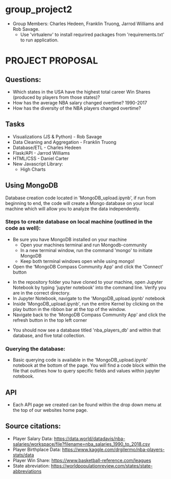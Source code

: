 # group_project2
* Group Members: Charles Hedeen, Franklin Truong, Jarrod Williams and Rob Savage.
    * Use 'virtualenv' to install requrired packages from 'requirements.txt' to run application.

# PROJECT PROPOSAL

## Questions:

* Which states in the USA have the highest total career Win Shares (produced by players from those states)?
* How has the average NBA salary changed overtime? 1990-2017
* How has the diversity of the NBA players changed overtime?

## Tasks

* Visualizations (JS & Python) - Rob Savage
* Data Cleaning and Aggregation - Franklin Truong
* Database/ETL - Charles Hedeen
* Flask/API - Jarrod Williams
* HTML/CSS - Daniel Carter
* New Javascript Library:
  * High Charts

## Using MongoDB

Database creation code located in 'MongoDB_upload.ipynb', if run from beginning to end, the code will create a Mongo database on your local machine which will allow you to analyze the data independently.

### Steps to create database on local machine (outlined in the code as well):
* Be sure you have MongoDB installed on your machine
  * Open your machines terminal and run Mongodb-community
  * In a new terminal window, run the command 'mongo' to initiate MongoDB
  * Keep both terminal windows open while using mongo!
* Open the 'MongoDB Compass Community App' and click the 'Connect' button
<!-- ![MongoDB Compass Community App Home Page](/Readme_files/Images/MongoDB_Home_Screen.png) -->
* In the repository folder you have cloned to your machine, open Jupyter Notebook by typing 'jupyter notebook' into the command line. Verify you are in the correct directory.
* In Jupyter Notebook, navigate to the 'MongoDB_upload.ipynb' notebook
* Inside 'MongoDB_upload.ipynb', run the entire Kernel by clicking on the play button in the ribbon bar at the top of the window.
* Navigate back to the 'MongoDB Compass Community App' and click the refresh button in the top left corner
<!-- ![Refresh DB List](/Readme_files/Images/Refresh_DB_List.png) -->
* You should now see a database titled 'nba_players_db' and within that database, and five total collection.
<!-- ![Final Data Display](/Readme_files/Images/Final_Data_Display.png) -->

### Querying the database:
* Basic querying code is available in the 'MongoDB_upload.ipynb' notebook at the bottom of the page. You will find a code block within the file that outlines how to query specific fields and values within jupyter notebook. 

## API
* Each API page we created can be found within the drop down menu at the top of our websites home page.

## Source citations:
* Player Salary Data:
  https://data.world/datadavis/nba-salaries/workspace/file?filename=nba_salaries_1990_to_2018.csv 
* Player Birthplace Data:
  https://www.kaggle.com/drgilermo/nba-players-stats/data 
* Player Win Share:
  https://www.basketball-reference.com/leagues
* State abreviation: 
  https://worldpopulationreview.com/states/state-abbreviations


  